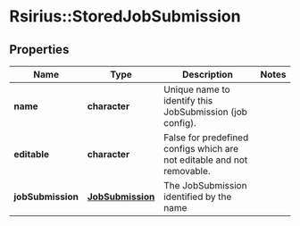# Rsirius::StoredJobSubmission


## Properties
Name | Type | Description | Notes
------------ | ------------- | ------------- | -------------
**name** | **character** | Unique name to identify this JobSubmission (job config). | 
**editable** | **character** | False for predefined configs which are not editable and not removable. | 
**jobSubmission** | [**JobSubmission**](JobSubmission.md) | The JobSubmission identified by the name | 


